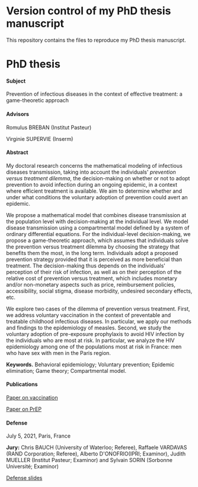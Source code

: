 # Version control of my PhD thesis manuscript
This repository contains the files to reproduce my PhD thesis manuscript.

# PhD thesis
#### Subject
Prevention of infectious diseases in the context of effective treatment: a game-theoretic approach

#### Advisors
Romulus BREBAN (Institut Pasteur) 

Virginie SUPERVIE (Inserm)


#### Abstract

My doctoral research concerns the mathematical modeling of infectious diseases transmission, taking into account the individuals' *prevention versus treatment dilemma*, the decision-making on whether or not to adopt prevention to avoid infection during an ongoing epidemic, in a context where efficient treatment is available. We aim to determine whether and under what conditions the voluntary adoption of prevention could avert an epidemic. 

We propose a mathematical model that combines disease transmission at the population level with decision-making at the individual level. We model disease transmission using a compartmental model defined by a system of ordinary differential equations. For the individual-level decision-making, we propose a game-theoretic approach, which assumes that individuals solve the prevention versus treatment dilemma by choosing the strategy that benefits them the most, in the long term. Individuals adopt a proposed prevention strategy provided that it is perceived as more beneficial than treatment. The decision-making thus depends on the individuals' perception of their risk of infection, as well as on their perception of the relative cost of prevention versus treatment, which includes monetary and/or non-monetary aspects such as price, reimbursement policies, accessibility, social stigma, disease morbidity, undesired secondary effects, etc. 

We explore two cases of the dilemma of prevention versus treatment. First, we address voluntary vaccination in the context of preventable and treatable childhood infectious diseases. In particular, we apply our methods and findings to the epidemiology of measles. 
Second, we study the voluntary adoption of pre-exposure prophylaxis to avoid HIV infection by the individuals who are most at risk. In particular, we analyze the HIV epidemiology among one of the populations most at risk in France: men who have sex with men in the Paris region.

**Keywords.** Behavioral epidemiology; Voluntary prevention; Epidemic elimination; Game theory; Compartmental model.


#### Publications
[Paper on vaccination](https://www.sciencedirect.com/science/article/pii/S0264410X17311283?via%3Dihub)

[Paper on PrEP](https://doi.org/10.1097/qad.0000000000003012)

#### Defense
July 5, 2021, Paris, France

**Jury:**
Chris BAUCH (University of Waterloo; Referee), Raffaele VARDAVAS (RAND Corporation; Referee), Alberto D'ONOFRIO(IPRI; Examinor), Judith MUELLER (Institut Pasteur; Examinor) and Sylvain SORIN (Sorbonne Université; Examinor)

[Defense slides](https://github.com/sjijon/sjijon.github.io/raw/master/documents/DiaposSoutenanceThese_Handout.pdf)


